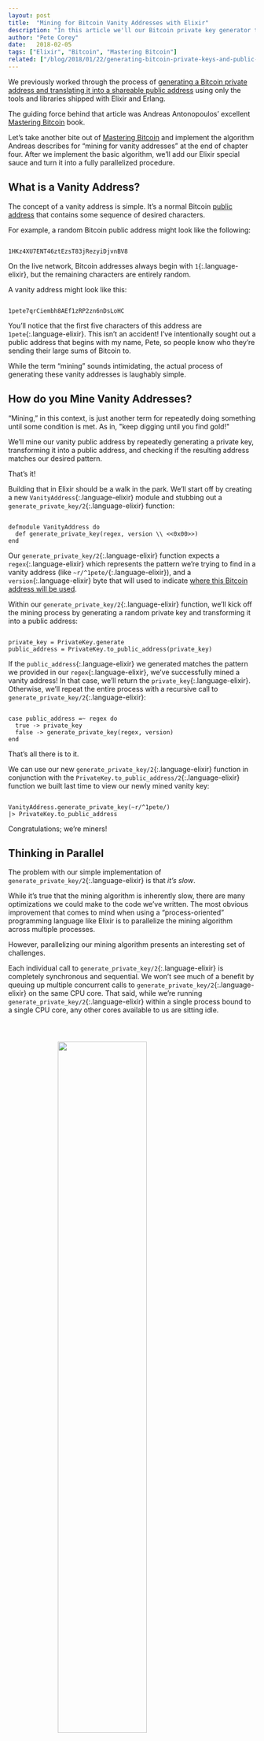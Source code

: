 ```yaml
---
layout: post
title:  "Mining for Bitcoin Vanity Addresses with Elixir"
description: "In this article we'll our Bitcoin private key generator to mine for vanity addresses. Once we've built our naive solution, we'll add a drop of Elixir and parallelize the implementation."
author: "Pete Corey"
date:   2018-02-05
tags: ["Elixir", "Bitcoin", "Mastering Bitcoin"]
related: ["/blog/2018/01/22/generating-bitcoin-private-keys-and-public-addresses-with-elixir/"]
---
```


We previously worked through the process of [generating a Bitcoin private address and translating it into a shareable public address](http://www.petecorey.com/blog/2018/01/22/generating-bitcoin-private-keys-and-public-addresses-with-elixir/) using only the tools and libraries shipped with Elixir and Erlang.

The guiding force behind that article was Andreas Antonopoulos’ excellent [Mastering Bitcoin](http://amzn.to/2Eqcvi9) book.

Let’s take another bite out of [Mastering Bitcoin](http://amzn.to/2Eqcvi9) and implement the algorithm Andreas describes for “mining for vanity addresses” at the end of chapter four. After we implement the basic algorithm, we’ll add our Elixir special sauce and turn it into a fully parallelized procedure.

## What is a Vanity Address?

The concept of a vanity address is simple. It’s a normal Bitcoin [public address](http://www.petecorey.com/blog/2018/01/22/generating-bitcoin-private-keys-and-public-addresses-with-elixir/#what-are-private-keys-and-public-addresses) that contains some sequence of desired characters.

For example, a random Bitcoin public address might look like the following:

<pre class='language-elixir'><code class='language-elixir'>
1HKz4XU7ENT46ztEzsT83jRezyiDjvnBV8
</code></pre>

On the live network, Bitcoin addresses always begin with `1`{:.language-elixir}, but the remaining characters are entirely random.

A vanity address might look like this:

<pre class='language-elixir'><code class='language-elixir'>
1pete7qrCiembh8AEf1zRP2zn6nDsLoHC
</code></pre>

You’ll notice that the first five characters of this address are `1pete`{:.language-elixir}. This isn’t an accident! I’ve intentionally sought out a public address that begins with my name, Pete, so people know who they’re sending their large sums of Bitcoin to.

While the term “mining” sounds intimidating, the actual process of generating these vanity addresses is laughably simple.

## How do you Mine Vanity Addresses?

“Mining,” in this context, is just another term for repeatedly doing something until some condition is met. As in, "keep digging until you find gold!"

We’ll mine our vanity public address by repeatedly generating a private key, transforming it into a public address, and checking if the resulting address matches our desired pattern.

That’s it!

Building that in Elixir should be a walk in the park. We’ll start off by creating a new `VanityAddress`{:.language-elixir} module and stubbing out a `generate_private_key/2`{:.language-elixir} function:

<pre class='language-elixir'><code class='language-elixir'>
defmodule VanityAddress do
  def generate_private_key(regex, version \\ <<0x00>>)
end
</code></pre>

Our `generate_private_key/2`{:.language-elixir} function expects a `regex`{:.language-elixir} which represents the pattern we’re trying to find in a vanity address (like `~r/^1pete/`{:.language-elixir}), and a `version`{:.language-elixir} byte that will used to indicate [where this Bitcoin address will be used](https://en.bitcoin.it/wiki/List_of_address_prefixes).

Within our `generate_private_key/2`{:.language-elixir} function, we’ll kick off the mining process by generating a random private key and transforming it into a public address:

<pre class='language-elixir'><code class='language-elixir'>
private_key = PrivateKey.generate
public_address = PrivateKey.to_public_address(private_key)
</code></pre>

If the `public_address`{:.language-elixir} we generated matches the pattern we provided in our `regex`{:.language-elixir}, we’ve successfully mined a vanity address! In that case, we’ll return the `private_key`{:.language-elixir}. Otherwise, we’ll repeat the entire process with a recursive call to `generate_private_key/2`{:.language-elixir}:

<pre class='language-elixir'><code class='language-elixir'>
case public_address =~ regex do
  true -> private_key
  false -> generate_private_key(regex, version)
end
</code></pre>

That’s all there is to it.

We can use our new `generate_private_key/2`{:.language-elixir} function in conjunction with the `PrivateKey.to_public_address/2`{:.language-elixir} function we built last time to view our newly mined vanity key:

<pre class='language-elixir'><code class='language-elixir'>
VanityAddress.generate_private_key(~r/^1pete/)
|> PrivateKey.to_public_address
</code></pre>

Congratulations; we’re miners!

## Thinking in Parallel

The problem with our simple implementation of `generate_private_key/2`{:.language-elixir} is that _it’s slow_.

While it’s true that the mining algorithm is inherently slow, there are many optimizations we could make to the code we’ve written. The most obvious improvement that comes to mind when using a “process-oriented” programming language like Elixir is to parallelize the mining algorithm across multiple processes.

However, parallelizing our mining algorithm presents an interesting set of challenges.

Each individual call to `generate_private_key/2`{:.language-elixir} is completely synchronous and sequential. We won’t see much of a benefit by queuing up multiple concurrent calls to `generate_private_key/2`{:.language-elixir} on the same CPU core. That said, while we’re running `generate_private_key/2`{:.language-elixir} within a single process bound to a single CPU core, any other cores available to us are sitting idle.

<div style="width: 100%; margin: 4em 0;">
  <img src="https://s3-us-west-1.amazonaws.com/www.east5th.co/img/mining-for-bitcoin-vanity-addresses-with-elixir/sequential.png" style="display: block; margin:1em auto; width: 60%;"/>
</div>

Ideally, we could simultaneously run as many instances of our `generate_private_key/2`{:.language-elixir} execution as we have cores. The moment any of our parallel executions find a matching key, it would be returned to the caller.

## Creating a Stream of Parallel Tasks

Elixir’s little known (to me) [`Task.async_stream/3`{:.language-elixir} function](https://hexdocs.pm/elixir/Task.html#async_stream/3) is the tool we need to implement this functionality.

`Task.async_stream/3`{:.language-elixir} expects an enumerable as its first argument and a function to be applied concurrently to each element in the enumerable. Each element in the enumerable will have the provided function applied to it _in a new process._

If we squint our eyes a little, we can see that this gives us what we need. The “enumerable” we pass into `Task.async_stream/3`{:.language-elixir} will really be an infinite stream of zero-argument anonymous functions. Each of those anonymous functions simply calls `generate_private_key/2`{:.language-elixir}.

We’ll use `Stream.cycle/2`{:.language-elixir} to create an infinite stream of these functions:

<pre class='language-elixir'><code class='language-elixir'>
[fn -> generate_private_key(regex, version) end]
|> Stream.cycle
</code></pre>

The function that we want to run in parallel simply executes each of those passed in anonymous functions, one at a time, each in its own process:

<pre class='language-elixir'><code class='language-elixir'>
|> Task.async_stream(fn f -> f.() end)
</code></pre>

This is where our parallelization happens. Each call to `generate_private_key/2`{:.language-elixir} is happening in a new process, and Elixir’s scheduler will spread each new process out over the available cores in the system.

<div style="width: 100%; margin: 4em 0;">
  <img src="https://s3-us-west-1.amazonaws.com/www.east5th.co/img/mining-for-bitcoin-vanity-addresses-with-elixir/parallel.png" style="display: block; margin:1em auto; width: 60%;"/>
</div>

By default, `Task.async_stream/3`{:.language-elixir} will run up to `System.schedulers_online/0`{:.language-elixir} parallel instances of our `generate_private_key/2`{:.language-elixir} execution, and `System.schedulers_online/0`{:.language-elixir} defaults to [the number of available CPU cores in the system](https://stackoverflow.com/a/38701174/96048). This means we’ll always have one instance of `generate_private_key/2`{:.language-elixir} running on each of our cores.

Perfect!

## Filtering Our Stream

`Task.async_stream/3`{:.language-elixir} returns a stream that produces either an `{:ok, value}`{:.language-elixir} tuple on success, or an `{:exit, reason}`{:.language-elixir} tuple on failure. We don’t anticipate or care about failures in this situation, so we’ll `nil`{:.language-elixir} them out with `Stream.map/2`{:.language-elixir}:

<pre class='language-elixir'><code class='language-elixir'>
|> Stream.map(fn
  {:ok, thing} -> thing
  _ -> nil
end)
</code></pre>

Now we can use `Stream.reject/2`{:.language-elixir} to filter out any `nil`{:.language-elixir} values from our mapped stream:

<pre class='language-elixir'><code class='language-elixir'>
|> Stream.reject(&(&1 == nil))
</code></pre>

Let's wrap what we've done in a function called `stream_private_keys/2`{:.language-elixir} that accepts a `regex`{:.language-elixir} and a `version`{:.language-elixir}:

<pre class='language-elixir'><code class='language-elixir'>
def stream_private_keys(regex, version \\ <<0x00>>) do
  [fn -> generate_private_key(regex, version) end]
  |> Stream.cycle
  |> Task.async_stream(fn f -> f.() end)
  |> Stream.map(fn
    {:ok, thing} -> thing
    _ -> nil
  end)
  |> Stream.reject(&(&1 == nil))
end
</code></pre>

What we’re left with is a stream that will produce any number of valid Bitcoin vanity addresses for a given `regex`{:.language-elixir} and `version`{:.language-elixir}, using all of the available CPU cores on our system.

<div style="width: 100%; margin: 4em 0;">
  <img src="https://s3-us-west-1.amazonaws.com/www.east5th.co/img/mining-for-bitcoin-vanity-addresses-with-elixir/stream.png" style="display: block; margin:1em auto; width: 60%;"/>
</div>

## Putting Our Stream to Use

Our stream [doesn’t actually do anything](https://hexdocs.pm/elixir/Stream.html#content) until we try to pull values out of it using a function from the [`Enum`{:.language-elixir} module](https://hexdocs.pm/elixir/Enum.html#content). Let’s use `Enum.take/2`{:.language-elixir} to pull out three vanity Bitcoin addresses that match our desired pattern (`123`{:.language-elixir}):

<pre class='language-elixir'><code class='language-elixir'>
VanityAddress.stream_private_keys(~r/^123/)
|> Enum.take(3)
|> Enum.map(&PrivateKey.to_public_address/1)
</code></pre>

<pre class='language-elixir'><code class='language-elixir'>
["123avbA76Zk98jik3ymTHkjbjKKftAhJiZ",
 "123aGknGk5F2NPkB6e4e6pehVGL7gBR8az",
 "123hzDB1CxcyDwusfsb8Pfh3Ti2i4NQLGR"]
</code></pre>

If we take a look at our CPU usage while our mining pipeline is chugging away, we’ll see that all of the CPUs on our machine are being fully utilized.

Success!

## Final Thoughts

Spoiler alert: the process of mining for Bitcoin is nearly identical to mining for vanity addresses. Instead of hashing private keys and looking for a random leading string like `1pete`{:.language-elixir}, Bitcoin miners hash transaction data, looking for hashes that begin with some number of leading zeros corresponding to [the current block difficulty](https://en.bitcoin.it/wiki/Difficulty).

There’s a huge amount of pomp and circumstance around the term “mining”, but at its core, it’s an incredibly simple and approachable idea.

Be sure to check out [the `VanityAddress`{:.language-elixir} module](https://github.com/pcorey/hello_bitcoin/blob/master/lib/vanity_address.ex) in [my `hello_bitcoin`{:.language-elixir} project](https://github.com/pcorey/hello_bitcoin) on Github, and if this kind of thing is at all interesting to you, I highly recommend you pick up a copy of Andreas Antonopoulos’ [Mastering Bitcoin](http://amzn.to/2Eqcvi9).
